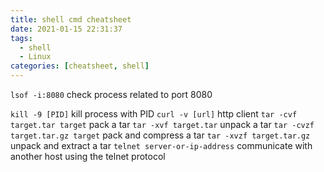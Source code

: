 ```yaml
---
title: shell cmd cheatsheet
date: 2021-01-15 22:31:37
tags:
  - shell
  - Linux
categories: [cheatsheet, shell]
---
```


`lsof -i:8080` check process related to port 8080

 <!-- more -->

`kill -9 [PID]` kill process with PID
`curl -v [url]` http client
`tar -cvf target.tar target` pack a tar
`tar -xvf target.tar` unpack a tar
`tar -cvzf target.tar.gz target` pack and compress a tar
`tar -xvzf target.tar.gz` unpack and extract a tar
`telnet server-or-ip-address` communicate with another host using the telnet protocol
